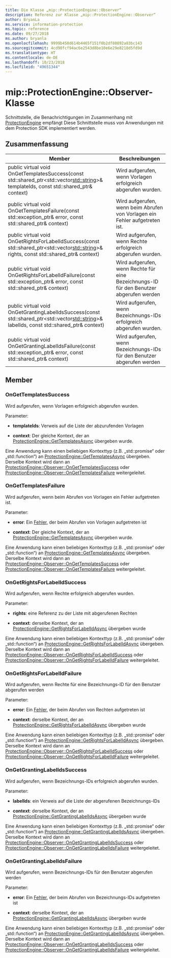 ```yaml
---
title: Die Klasse „mip::ProtectionEngine::Observer“
description: Referenz zur Klasse „mip::ProtectionEngine::Observer“
author: BryanLa
ms.service: information-protection
ms.topic: reference
ms.date: 09/27/2018
ms.author: bryanla
ms.openlocfilehash: 9999b450d614b4465f151f0b2df80892a83bc143
ms.sourcegitcommit: 4cd90fcf94ac6e2543d8be10e6e29e8218d5fd9d
ms.translationtype: HT
ms.contentlocale: de-DE
ms.lasthandoff: 10/23/2018
ms.locfileid: "49651344"
---
```

# <a name="class-mipprotectionengineobserver"></a>mip::ProtectionEngine::Observer-Klasse 
Schnittstelle, die Benachrichtigungen im Zusammenhang mit [ProtectionEngine](class_mip_protectionengine.md) empfängt
Diese Schnittstelle muss von Anwendungen mit dem Protection SDK implementiert werden.
  
## <a name="summary"></a>Zusammenfassung
 Member                        | Beschreibungen                                
--------------------------------|---------------------------------------------
public virtual void OnGetTemplatesSuccess(const std::shared_ptr<std::vector<std::string>>& templateIds, const std::shared_ptr<void>& context)  |  Wird aufgerufen, wenn Vorlagen erfolgreich abgerufen wurden.
public virtual void OnGetTemplatesFailure(const std::exception_ptr& error, const std::shared_ptr<void>& context)  |  Wird aufgerufen, wenn beim Abrufen von Vorlagen ein Fehler aufgetreten ist.
public virtual void OnGetRightsForLabelIdSuccess(const std::shared_ptr<std::vector<std::string>>& rights, const std::shared_ptr<void>& context)  |  Wird aufgerufen, wenn Rechte erfolgreich abgerufen wurden.
public virtual void OnGetRightsForLabelIdFailure(const std::exception_ptr& error, const std::shared_ptr<void>& context)  |  Wird aufgerufen, wenn Rechte für eine Bezeichnungs-ID für den Benutzer abgerufen werden
public virtual void OnGetGrantingLabelIdsSuccess(const std::shared_ptr<std::vector<std::string>>& labelIds, const std::shared_ptr<void>& context)  |  Wird aufgerufen, wenn Bezeichnungs-IDs erfolgreich abgerufen wurden.
public virtual void OnGetGrantingLabelIdsFailure(const std::exception_ptr& error, const std::shared_ptr<void>& context)  |  Wird aufgerufen, wenn Bezeichnungs-IDs für den Benutzer abgerufen werden
  
## <a name="members"></a>Member
  
### <a name="ongettemplatessuccess"></a>OnGetTemplatesSuccess
Wird aufgerufen, wenn Vorlagen erfolgreich abgerufen wurden.

Parameter:  
* **templateIds**: Verweis auf die Liste der abzurufenden Vorlagen 


* **context**: Der gleiche Kontext, der an [ProtectionEngine::GetTemplatesAsync](class_mip_protectionengine.md#gettemplatesasync) übergeben wurde.


Eine Anwendung kann einen beliebigen Kontexttyp (z.B. „std::promise“ oder „std::function“) an [ProtectionEngine::GetTemplatesAsync](class_mip_protectionengine.md#gettemplatesasync) übergeben. Derselbe Kontext wird dann an [ProtectionEngine::Observer::OnGetTemplatesSuccess](class_mip_protectionengine_observer.md#ongettemplatessuccess) oder [ProtectionEngine::Observer::OnGetTemplatesFailure](class_mip_protectionengine_observer.md#ongettemplatesfailure) weitergeleitet.
  
### <a name="ongettemplatesfailure"></a>OnGetTemplatesFailure
Wird aufgerufen, wenn beim Abrufen von Vorlagen ein Fehler aufgetreten ist.

Parameter:  
* **error**: Ein [Fehler](class_mip_error.md), der beim Abrufen von Vorlagen aufgetreten ist 


* **context**: Der gleiche Kontext, der an [ProtectionEngine::GetTemplatesAsync](class_mip_protectionengine.md#gettemplatesasync) übergeben wurde.


Eine Anwendung kann einen beliebigen Kontexttyp (z.B. „std::promise“ oder „std::function“) an [ProtectionEngine::GetTemplatesAsync](class_mip_protectionengine.md#gettemplatesasync) übergeben. Derselbe Kontext wird dann an [ProtectionEngine::Observer::OnGetTemplatesSuccess](class_mip_protectionengine_observer.md#ongettemplatessuccess) oder [ProtectionEngine::Observer::OnGetTemplatesFailure](class_mip_protectionengine_observer.md#ongettemplatesfailure) weitergeleitet.
  
### <a name="ongetrightsforlabelidsuccess"></a>OnGetRightsForLabelIdSuccess
Wird aufgerufen, wenn Rechte erfolgreich abgerufen wurden.

Parameter:  
* **rights**: eine Referenz zu der Liste mit abgerufenen Rechten 


* **context**: derselbe Kontext, der an [ProtectionEngine::GetRightsForLabelIdAsync](class_mip_protectionengine.md#getrightsforlabelidasync) übergeben wurde


Eine Anwendung kann einen beliebigen Kontexttyp (z.B. „std::promise“ oder „std::function“) an [ProtectionEngine::GetRightsForLabelIdAsync](class_mip_protectionengine.md#getrightsforlabelidasync) übergeben. Derselbe Kontext wird dann an [ProtectionEngine::Observer::OnGetRightsForLabelIdSuccess](class_mip_protectionengine_observer.md#ongetrightsforlabelidsuccess) oder [ProtectionEngine::Observer::OnGetRightsForLabelIdFailure](class_mip_protectionengine_observer.md#ongetrightsforlabelidfailure) weitergeleitet.
  
### <a name="ongetrightsforlabelidfailure"></a>OnGetRightsForLabelIdFailure
Wird aufgerufen, wenn Rechte für eine Bezeichnungs-ID für den Benutzer abgerufen werden

Parameter:  
* **error**: Ein [Fehler](class_mip_error.md), der beim Abrufen von Rechten aufgetreten ist 


* **context**: derselbe Kontext, der an [ProtectionEngine::GetRightsForLabelIdAsync](class_mip_protectionengine.md#getrightsforlabelidasync) übergeben wurde


Eine Anwendung kann einen beliebigen Kontexttyp (z.B. „std::promise“ oder „std::function“) an [ProtectionEngine::GetRightsForLabelIdAsync](class_mip_protectionengine.md#getrightsforlabelidasync) übergeben. Derselbe Kontext wird dann an [ProtectionEngine::Observer::OnGetRightsForLabelIdSuccess](class_mip_protectionengine_observer.md#ongetrightsforlabelidsuccess) oder [ProtectionEngine::Observer::OnGetRightsForLabelIdFailure](class_mip_protectionengine_observer.md#ongetrightsforlabelidfailure) weitergeleitet.
  
### <a name="ongetgrantinglabelidssuccess"></a>OnGetGrantingLabelIdsSuccess
Wird aufgerufen, wenn Bezeichnungs-IDs erfolgreich abgerufen wurden.

Parameter:  
* **labelIds**: ein Verweis auf die Liste der abgerufenen Bezeichnungs-IDs 


* **context**: derselbe Kontext, der an [ProtectionEngine::GetGrantingLabelIdsAsync](class_mip_protectionengine.md#getgrantinglabelidsasync) übergeben wurde


Eine Anwendung kann einen beliebigen Kontexttyp (z.B. „std::promise“ oder „std::function“) an [ProtectionEngine::GetGrantingLabelIdsAsync](class_mip_protectionengine.md#getgrantinglabelidsasync) übergeben. Derselbe Kontext wird dann an [ProtectionEngine::Observer::OnGetGrantingLabelIdsSuccess](class_mip_protectionengine_observer.md#ongetgrantinglabelidssuccess) oder [ProtectionEngine::Observer::OnGetGrantingLabelIdsFailure](class_mip_protectionengine_observer.md#ongetgrantinglabelidsfailure) weitergeleitet.
  
### <a name="ongetgrantinglabelidsfailure"></a>OnGetGrantingLabelIdsFailure
Wird aufgerufen, wenn Bezeichnungs-IDs für den Benutzer abgerufen werden

Parameter:  
* **error**: Ein [Fehler](class_mip_error.md), der beim Abrufen von Bezeichnungs-IDs aufgetreten ist 


* **context**: derselbe Kontext, der an [ProtectionEngine::GetGrantingLabelIdsAsync](class_mip_protectionengine.md#getgrantinglabelidsasync) übergeben wurde


Eine Anwendung kann einen beliebigen Kontexttyp (z.B. „std::promise“ oder „std::function“) an [ProtectionEngine::GetGrantingLabelIdsAsync](class_mip_protectionengine.md#getgrantinglabelidsasync) übergeben. Derselbe Kontext wird dann an [ProtectionEngine::Observer::OnGetGrantingLabelIdsSuccess](class_mip_protectionengine_observer.md#ongetgrantinglabelidssuccess) oder [ProtectionEngine::Observer::OnGetGrantingLabelIdsFailure](class_mip_protectionengine_observer.md#ongetgrantinglabelidsfailure) weitergeleitet.
